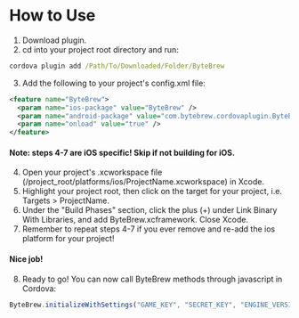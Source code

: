 # How to Use
1. Download plugin.
2. cd into your project root directory and run:
```cmd
cordova plugin add /Path/To/Downloaded/Folder/ByteBrew
```
3. Add the following to your project's config.xml file:
```xml
<feature name="ByteBrew">
  <param name="ios-package" value="ByteBrew" />
  <param name="android-package" value="com.bytebrew.cordovaplugin.ByteBrew" />
  <param name="onload" value="true" />
</feature>  
```
#### Note: steps 4-7 are iOS specific! Skip if not building for iOS.
4. Open your project's .xcworkspace file (/project_root/platforms/ios/ProjectName.xcworkspace) in Xcode.
5. Highlight your project root, then click on the target for your project, i.e. Targets > ProjectName.
6. Under the "Build Phases" section, click the plus (+) under Link Binary With Libraries, and add ByteBrew.xcframework. Close Xcode.
7. Remember to repeat steps 4-7 if you ever remove and re-add the ios platform for your project!
#### Nice job!
8. Ready to go! You can now call ByteBrew methods through javascript in Cordova:
```js
ByteBrew.initializeWithSettings("GAME_KEY", "SECRET_KEY", "ENGINE_VERSION", "BUILD_VERSION");
```
